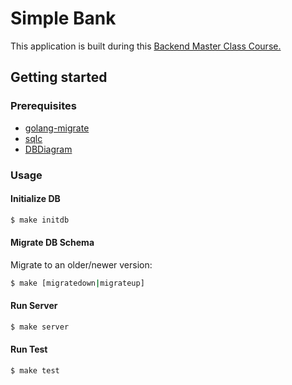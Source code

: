 # Simple Bank
This application is built during this [Backend Master Class Course.](https://www.udemy.com/course/backend-master-class-golang-postgresql-kubernetes/)

## Getting started
### Prerequisites
- [golang-migrate](https://github.com/golang-migrate/migrate)
- [sqlc](https://sqlc.dev/)
- [DBDiagram](https://www.dbdiagram.io/d/Simple-bank-66221b7303593b6b6167e52a)

### Usage
#### Initialize DB
```bash
$ make initdb
```

#### Migrate DB Schema
Migrate to an older/newer version:
```bash
$ make [migratedown|migrateup]
```

#### Run Server
```bash
$ make server
```

#### Run Test
```bash
$ make test
```

